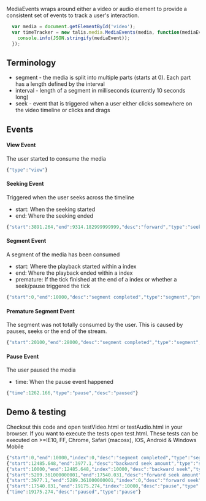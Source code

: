 MediaEvents wraps around either a video or audio element to provide a consistent set of events to track a user's interaction.

``` JavaScript
  var media = document.getElementById('video');
  var timeTracker = new talis.media.MediaEvents(media, function(mediaEvent) { 
    console.info(JSON.stringify(mediaEvent));
  });
```

## Terminology
* segment - the media is split into multiple parts (starts at 0). Each part has a length defined by the interval
* interval - length of a segment in milliseconds (currently 10 seconds long)
* seek - event that is triggered when a user either clicks somewhere on the video timeline or clicks and drags

## Events
#### View Event
The user started to consume the media
``` JavaScript
{"type":"view"}
```

#### Seeking Event
Triggered when the user seeks across the timeline
  * start: When the seeking started
  * end: Where the seeking ended
``` JavaScript
{"start":3891.264,"end":9314.182999999999,"desc":"forward","type":"seek"}
```

#### Segment Event
A segment of the media has been consumed
  * start: Where the playback started within a index
  * end: Where the playback ended within a index
  * premature: If the tick finished at the end of a index or whether a seek/pause triggered the tick
``` JavaScript
{"start":0,"end":10000,"desc":"segment completed","type":"segment","premature":false}
```

#### Premature Segment Event
The segment was not totally consumed by the user. This is caused by pauses, seeks or the end of the stream.
``` JavaScript
{"start":20100,"end":28000,"desc":"segment completed","type":"segment","premature":true}
```

#### Pause Event
The user paused the media
  * time: When the pause event happened
``` JavaScript
{"time":1262.166,"type":"pause","desc":"paused"}
```

## Demo & testing
Checkout this code and open testVideo.html or testAudio.html in your browser. If you want to execute the tests open test.html. These tests can be executed on >=IE10, FF, Chrome, Safari (macosx), IOS, Android & Windows Mobile

``` JavaScript
{"start":0,"end":10000,"index":0,"desc":"segment completed","type":"segment","premature":false}
{"start":12485.648,"end":3977.1,"desc":"backward seek amount","type":"seek","difference":8686.547999999999}
{"start":10000,"end":12485.648,"index":10000,"desc":"backward seek","type":"segment","premature":true,"difference":8686.547999999999}
{"start":5289.361000000001,"end":17540.031,"desc":"forward seek amount","type":"seek","difference":11948.669999999998}
{"start":3977.1,"end":5289.361000000001,"index":0,"desc":"forward seek","type":"segment","premature":true,"difference":11948.669999999998}
{"start":17540.031,"end":19175.274,"index":10000,"desc":"pause","type":"segment","premature":true}
{"time":19175.274,"desc":"paused","type":"pause"}
```
